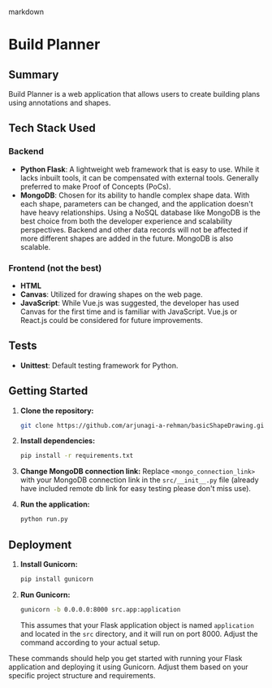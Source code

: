 markdown
# Build Planner

## Summary
Build Planner is a web application that allows users to create building plans using annotations and shapes.

## Tech Stack Used

### Backend
- **Python Flask**: A lightweight web framework that is easy to use. While it lacks inbuilt tools, it can be compensated with external tools. Generally preferred to make Proof of Concepts (PoCs).
- **MongoDB**: Chosen for its ability to handle complex shape data. With each shape, parameters can be changed, and the application doesn't have heavy relationships. Using a NoSQL database like MongoDB is the best choice from both the developer experience and scalability perspectives. Backend and other data records will not be affected if more different shapes are added in the future. MongoDB is also scalable.

### Frontend (not the best)
- **HTML**
- **Canvas**: Utilized for drawing shapes on the web page.
- **JavaScript**: While Vue.js was suggested, the developer has used Canvas for the first time and is familiar with JavaScript. Vue.js or React.js could be considered for future improvements.

## Tests
- **Unittest**: Default testing framework for Python.

## Getting Started

1. **Clone the repository:**
   ```bash
   git clone https://github.com/arjunagi-a-rehman/basicShapeDrawing.git
   ```

2. **Install dependencies:**
   ```bash
   pip install -r requirements.txt
   ```

3. **Change MongoDB connection link:**
   Replace `<mongo_connection_link>` with your MongoDB connection link in the `src/__init__.py` file (already have included remote db link for easy testing please don't miss use).

4. **Run the application:**
   ```bash
   python run.py
   ```

## Deployment

1. **Install Gunicorn:**
   ```bash
   pip install gunicorn
   ```

2. **Run Gunicorn:**
   ```bash
   gunicorn -b 0.0.0.0:8000 src.app:application
   ```
   This assumes that your Flask application object is named `application` and located in the `src` directory, and it will run on port 8000. Adjust the command according to your actual setup.

These commands should help you get started with running your Flask application and deploying it using Gunicorn. Adjust them based on your specific project structure and requirements.
```
